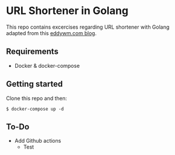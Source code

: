 # URL Shortener in Golang

This repo contains excercises regarding URL shortener with Golang adapted from this [eddywm.com blog](https://www.eddywm.com).

## Requirements

* Docker & docker-compose

## Getting started

Clone this repo and then:

```
$ docker-compose up -d
```

## To-Do

* Add Github actions
  * Test 